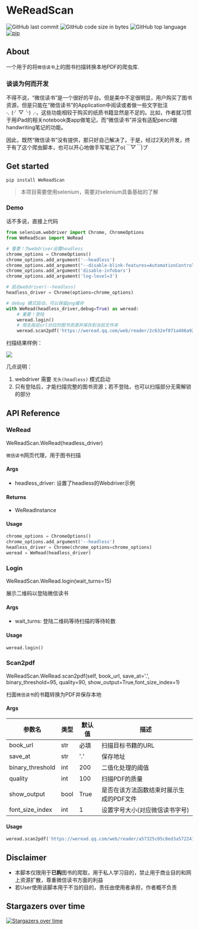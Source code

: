 # WeReadScan

![GitHub last commit](https://img.shields.io/github/last-commit/Algebra-FUN/WeReadScan) ![GitHub code size in bytes](https://img.shields.io/github/languages/code-size/Algebra-FUN/WeReadScan) ![GitHub top language](https://img.shields.io/github/languages/top/Algebra-FUN/WeReadScan) [![pip](https://img.shields.io/badge/pip-0.8.6-orange)](https://pypi.org/project/WeReadScan/)

## About

一个用于的将`微信读书`上的图书扫描转换本地PDF的爬虫库.

### 谈谈为何而开发

不得不说，“微信读书”是一个很好的平台。但是美中不足很明显，用户购买了图书资源，但是只能在“微信读书”的Application中阅读或者做一些文字批注╮(╯▽╰)╭，这些功能相较于购买的纸质书籍显然是不足的。比如，作者就习惯于用iPad的相关notebook类app做笔记，而“微信读书”并没有适配pencil做handwriting笔记的功能。

因此，既然“微信读书”没有提供，那只好自己解决了。于是，经过2天的开发，终于有了这个爬虫脚本，也可以开心地做手写笔记了o(_￣▽￣_)ブ

## Get started

```shell
pip install WeReadScan
```

> 本项目需要使用selenium，需要对selenium具备基础的了解

### Demo

话不多说，直接上代码

```python
from selenium.webdriver import Chrome, ChromeOptions
from WeReadScan import WeRead

# 重要！为webdriver设置headless
chrome_options = ChromeOptions()
chrome_options.add_argument('--headless')
chrome_options.add_argument("--disable-blink-features=AutomationControlled")
chrome_options.add_argument('disable-infobars')
chrome_options.add_argument('log-level=3')

# 启动webdriver(--headless)
headless_driver = Chrome(options=chrome_options)

# debug 模式启动，可以保留png缓存
with WeRead(headless_driver,debug=True) as weread:
    # 重要！登陆
    weread.login()
    # 爬去指定url对应的图书资源并保存到当前文件夹
    weread.scan2pdf('https://weread.qq.com/web/reader/2c632ef071a486a92c60226')
```

扫描结果样例：

![](https://github.com/Algebra-FUN/WeReadScan/blob/master/example/sample.png?raw=true)

几点说明：

1.  webdriver 需要 `无头(headless)` 模式启动
2.  只有登陆后，才能扫描完整的图书资源；若不登陆，也可以扫描部分无需解锁的部分

## API Reference

### WeRead

WeReadScan.WeRead(headless_driver)

`微信读书`网页代理，用于图书扫描

#### Args

-   headless_driver:	设置了headless的Webdriver示例

#### Returns

-   WeReadInstance

#### Usage

```python
chrome_options = ChromeOptions()
chrome_options.add_argument('--headless')
headless_driver = Chrome(chrome_options=chrome_options)
weread = WeRead(headless_driver)
```

### Login

WeReadScan.WeRead.login(wait_turns=15)

展示二维码以登陆微信读书

#### Args

-   wait_turns:	登陆二维码等待扫描的等待轮数

#### Usage

```python
weread.login()
```

### Scan2pdf

WeReadScan.WeRead.scan2pdf(self, book_url, save_at='.', binary_threshold=95, quality=90, show_output=True,font_size_index=1)

扫面`微信读书`的书籍转换为PDF并保存本地

#### Args

| 参数名              | 类型   | 默认值  | 描述                    |
| ---------------- | ---- | ---- | --------------------- |
| book_url         | str  | 必填   | 扫描目标书籍的URL            |
| save_at          | str  | '.'  | 保存地址                  |
| binary_threshold | int  | 200   | 二值化处理的阈值              |
| quality          | int  | 100   | 扫描PDF的质量              |
| show_output      | bool | True | 是否在该方法函数结束时展示生成的PDF文件 |
| font_size_index  | int  | 1 | 设置字号大小(对应微信读书字号) |

#### Usage

```python
weread.scan2pdf('https://weread.qq.com/web/reader/a57325c05c8ed3a57224187kc81322c012c81e728d9d180')
```

## Disclaimer

-   本脚本仅限用于**已购**图书的爬取，用于私人学习目的，禁止用于商业目的和网上资源扩散，尊重微信读书方面的利益
-   若User使用该脚本用于不当的目的，责任由使用者承担，作者概不负责

## Stargazers over time

[![Stargazers over time](https://starchart.cc/Algebra-FUN/WeReadScan.svg)](https://starchart.cc/Algebra-FUN/WeReadScan)
      
